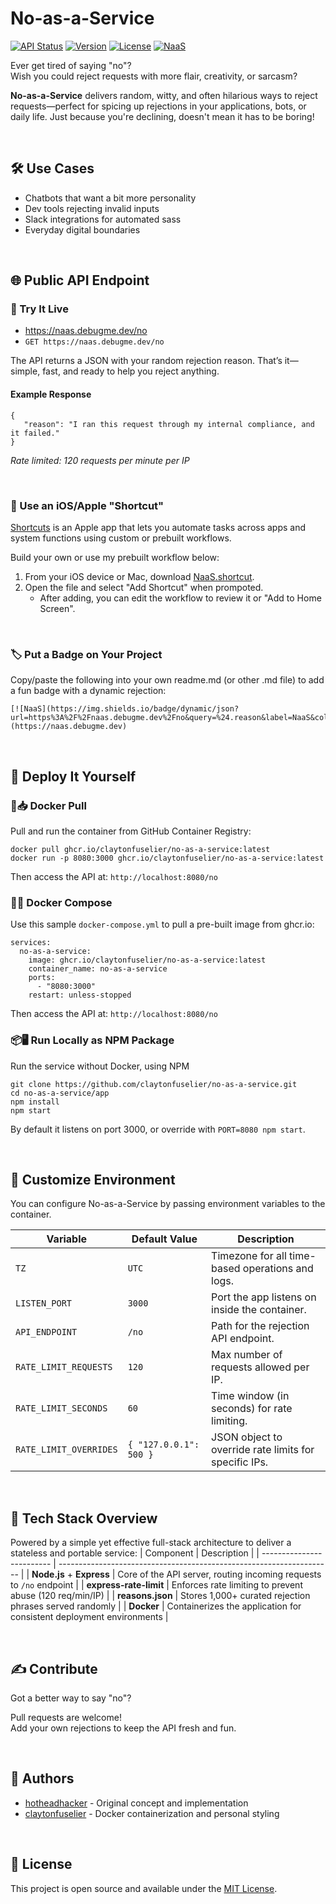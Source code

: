 # No-as-a-Service
[![API Status](https://img.shields.io/uptimerobot/status/m801078452-8da69dcd3dbe9b952e490982.svg)](#)
[![Version](https://img.shields.io/github/package-json/v/claytonfuselier/no-as-a-service?filename=%2Fapp%2Fpackage.json)](#)
[![License](https://img.shields.io/github/license/claytonfuselier/no-as-a-service)](#)
[![NaaS](https://img.shields.io/badge/dynamic/json?url=https%3A%2F%2Fnaas.debugme.dev%2Fno&query=%24.reason&label=NaaS&color=orange)](https://naas.debugme.dev)

Ever get tired of saying "no"?  
Wish you could reject requests with more flair, creativity, or sarcasm?

**No-as-a-Service** delivers random, witty, and often hilarious ways to reject requests—perfect for spicing up rejections in your applications, bots, or daily life. Just because you're declining, doesn't mean it has to be boring!

<br>

## 🛠️ Use Cases
- Chatbots that want a bit more personality
- Dev tools rejecting invalid inputs
- Slack integrations for automated sass
- Everyday digital boundaries

<br>

## 🌐 Public API Endpoint

### 📡 Try It Live
- https://naas.debugme.dev/no  
- `GET https://naas.debugme.dev/no`

The API returns a JSON with your random rejection reason. That’s it—simple, fast, and ready to help you reject anything.

#### Example Response
```
{
   "reason": "I ran this request through my internal compliance, and it failed."
}
```
*Rate limited: 120 requests per minute per IP*

<br>

### 📱 Use an iOS/Apple "Shortcut"
[Shortcuts](https://support.apple.com/guide/shortcuts/welcome/ios) is an Apple app that lets you automate tasks across apps and system functions using custom or prebuilt workflows.

Build your own or use my prebuilt workflow below:
1. From your iOS device or Mac, download [NaaS.shortcut](https://github.com/claytonfuselier/no-as-a-service/raw/refs/heads/main/assets/ios/NaaS.shortcut).
2. Open the file and select "Add Shortcut" when prompoted.
   - After adding, you can edit the workflow to review it or "Add to Home Screen".

<br>

### 🏷️ Put a Badge on Your Project
Copy/paste the following into your own readme.md (or other .md file) to add a fun badge with a dynamic rejection:
```
[![NaaS](https://img.shields.io/badge/dynamic/json?url=https%3A%2F%2Fnaas.debugme.dev%2Fno&query=%24.reason&label=NaaS&color=orange)](https://naas.debugme.dev)
```

<br>

## 🚀 Deploy It Yourself

### 🐳📥 Docker Pull
Pull and run the container from GitHub Container Registry:
```
docker pull ghcr.io/claytonfuselier/no-as-a-service:latest
docker run -p 8080:3000 ghcr.io/claytonfuselier/no-as-a-service:latest
```
Then access the API at: `http://localhost:8080/no`

### 🐳🧩 Docker Compose
Use this sample `docker-compose.yml` to pull a pre-built image from ghcr.io:
```
services:
  no-as-a-service:
    image: ghcr.io/claytonfuselier/no-as-a-service:latest
    container_name: no-as-a-service
    ports:
      - "8080:3000"
    restart: unless-stopped
```
Then access the API at: `http://localhost:8080/no`

### 📦🖥️ Run Locally as NPM Package
Run the service without Docker, using NPM
```
git clone https://github.com/claytonfuselier/no-as-a-service.git
cd no-as-a-service/app
npm install
npm start
```
By default it listens on port 3000, or override with `PORT=8080 npm start`.

<br>

## 🧰 Customize Environment
You can configure No-as-a-Service by passing environment variables to the container.

| Variable               | Default Value                               | Description                                                                |
|------------------------|---------------------------------------------|----------------------------------------------------------------------------|
| `TZ`                   | `UTC`                                       | Timezone for all time-based operations and logs.                           |
| `LISTEN_PORT`          | `3000`                                      | Port the app listens on inside the container.                              |
| `API_ENDPOINT`         | `/no`                                       | Path for the rejection API endpoint.                                       |
| `RATE_LIMIT_REQUESTS`  | `120`                                       | Max number of requests allowed per IP.                                     |
| `RATE_LIMIT_SECONDS`   | `60`                                        | Time window (in seconds) for rate limiting.                                |
| `RATE_LIMIT_OVERRIDES` | `{ "127.0.0.1": 500 }`                     | JSON object to override rate limits for specific IPs.                      |

<br>

## 🧠 Tech Stack Overview
Powered by a simple yet effective full-stack architecture to deliver a stateless and portable service:
| Component                 | Description                                                          |
| ------------------------- | -------------------------------------------------------------------- |
| **Node.js** + **Express** | Core of the API server, routing incoming requests to `/no` endpoint  |
| **express-rate-limit**    | Enforces rate limiting to prevent abuse (120 req/min/IP)             |
| **reasons.json**          | Stores 1,000+ curated rejection phrases served randomly              |
| **Docker**                | Containerizes the application for consistent deployment environments |

<br>

## ✍️ Contribute
Got a better way to say "no"?

Pull requests are welcome!  
Add your own rejections to keep the API fresh and fun.

<br>

## 👤 Authors
- [hotheadhacker](https://github.com/hotheadhacker) - Original concept and implementation
- [claytonfuselier](https://github.com/claytonfuselier) - Docker containerization and personal styling

<br>

## 📄 License
This project is open source and available under the [MIT License](LICENSE).

